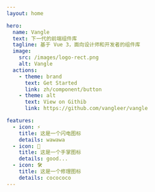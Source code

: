 ```yaml
---
layout: home

hero:
  name: Vangle
  text: 下一代的前端组件库
  tagline: 基于 Vue 3，面向设计师和开发者的组件库
  image:
    src: /images/logo-rect.png
    alt: Vangle
  actions:
    - theme: brand
      text: Get Started
      link: zh/component/button
    - theme: alt
      text: View on Githib
      link: https://github.com/vangleer/vangle

features:
  - icon: ⚡️
    title: 这是一个闪电图标
    details: wawawa
  - icon: 🖖
    title: 这是一个手掌图标
    details: good...
  - icon: 🛠️
    title: 这是一个修理图标
    details: cocococo
---
```

